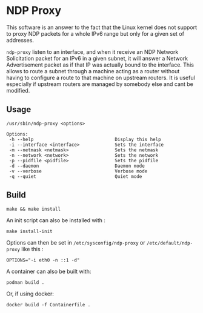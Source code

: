 NDP Proxy
=========

This software is an answer to the fact that the Linux kernel does not support to proxy NDP packets for a whole IPv6 range but only for a given set of addresses.

`ndp-proxy` listen to an interface, and when it receive an NDP Network Solicitation packet for an IPv6 in a given subnet, it will answer a Network Advertisement packet as if that IP was actually bound to the interface.
This allows to route a subnet through a machine acting as a router without having to configure a route to that machine on upstream routers. It is useful especially if upstream routers are managed by somebody else and cant be modified.

Usage
------
    /usr/sbin/ndp-proxy <options>

    Options:
     -h --help                              Display this help
     -i --interface <interface>             Sets the interface
     -m --netmask <netmask>                 Sets the netmask
     -n --network <network>                 Sets the network
     -p --pidfile <pidfile>                 Sets the pidfile
     -d --daemon                            Daemon mode
     -v --verbose                           Verbose mode
     -q --quiet                             Quiet mode

Build
------
    make && make install

An init script can also be installed with :

    make install-init

Options can then be set in `/etc/sysconfig/ndp-proxy` or `/etc/default/ndp-proxy` like this :

    OPTIONS="-i eth0 -n ::1 -d"

A container can also be built with:

    podman build .

Or, if using docker:

    docker build -f Containerfile .
